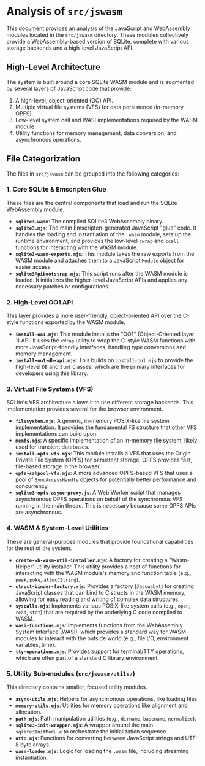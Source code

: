 # Analysis of `src/jswasm`

This document provides an analysis of the JavaScript and WebAssembly modules located in the `src/jswasm` directory. These modules collectively provide a WebAssembly-based version of SQLite, complete with various storage backends and a high-level JavaScript API.

## High-Level Architecture

The system is built around a core SQLite WASM module and is augmented by several layers of JavaScript code that provide:
1.  A high-level, object-oriented (OO) API.
2.  Multiple virtual file systems (VFS) for data persistence (in-memory, OPFS).
3.  Low-level system call and WASI implementations required by the WASM module.
4.  Utility functions for memory management, data conversion, and asynchronous operations.

## File Categorization

The files in `src/jswasm` can be grouped into the following categories:

### 1. Core SQLite & Emscripten Glue

These files are the central components that load and run the SQLite WebAssembly module.

*   **`sqlite3.wasm`**: The compiled SQLite3 WebAssembly binary.
*   **`sqlite3.mjs`**: The main Emscripten-generated JavaScript "glue" code. It handles the loading and instantiation of the `.wasm` module, sets up the runtime environment, and provides the low-level `cwrap` and `ccall` functions for interacting with the WASM module.
*   **`sqlite3-wasm-exports.mjs`**: This module takes the raw exports from the WASM module and attaches them to a JavaScript `Module` object for easier access.
*   **`sqlite3Apibootstrap.mjs`**: This script runs after the WASM module is loaded. It initializes the higher-level JavaScript APIs and applies any necessary patches or configurations.

### 2. High-Level OO1 API

This layer provides a more user-friendly, object-oriented API over the C-style functions exported by the WASM module.

*   **`install-oo1.mjs`**: This module installs the "OO1" (Object-Oriented layer 1) API. It uses the `xWrap` utility to wrap the C-style WASM functions with more JavaScript-friendly interfaces, handling type conversions and memory management.
*   **`install-oo1-db-api.mjs`**: This builds on `install-oo1.mjs` to provide the high-level `DB` and `Stmt` classes, which are the primary interfaces for developers using this library.

### 3. Virtual File Systems (VFS)

SQLite's VFS architecture allows it to use different storage backends. This implementation provides several for the browser environment.

*   **`filesystem.mjs`**: A generic, in-memory POSIX-like file system implementation. It provides the fundamental FS structure that other VFS implementations can build upon.
*   **`memfs.mjs`**: A specific implementation of an in-memory file system, likely used for transient databases.
*   **`install-opfs-vfs.mjs`**: This module installs a VFS that uses the Origin Private File System (OPFS) for persistent storage. OPFS provides fast, file-based storage in the browser.
*   **`opfs-sahpool-vfs.mjs`**: A more advanced OPFS-based VFS that uses a pool of `SyncAccessHandle` objects for potentially better performance and concurrency.
*   **`sqlite3-opfs-async-proxy.js`**: A Web Worker script that manages asynchronous OPFS operations on behalf of the synchronous VFS running in the main thread. This is necessary because some OPFS APIs are asynchronous.

### 4. WASM & System-Level Utilities

These are general-purpose modules that provide foundational capabilities for the rest of the system.

*   **`create-wh-wasm-util-installer.mjs`**: A factory for creating a "Wasm-Helper" utility installer. This utility provides a host of functions for interacting with the WASM module's memory and function table (e.g., `peek`, `poke`, `allocCString`).
*   **`struct-binder-factory.mjs`**: Provides a factory (`Jaccwabyt`) for creating JavaScript classes that can bind to C structs in the WASM memory, allowing for easy reading and writing of complex data structures.
*   **`syscalls.mjs`**: Implements various POSIX-like system calls (e.g., `open`, `read`, `stat`) that are required by the underlying C code compiled to WASM.
*   **`wasi-functions.mjs`**: Implements functions from the WebAssembly System Interface (WASI), which provides a standard way for WASM modules to interact with the outside world (e.g., file I/O, environment variables, time).
*   **`tty-operations.mjs`**: Provides support for terminal/TTY operations, which are often part of a standard C library environment.

### 5. Utility Sub-modules (`src/jswasm/utils/`)

This directory contains smaller, focused utility modules.

*   **`async-utils.mjs`**: Helpers for asynchronous operations, like loading files.
*   **`memory-utils.mjs`**: Utilities for memory operations like alignment and allocation.
*   **`path.mjs`**: Path manipulation utilities (e.g., `dirname`, `basename`, `normalize`).
*   **`sqlite3-init-wrapper.mjs`**: A wrapper around the main `sqlite3InitModule` to orchestrate the initialization sequence.
*   **`utf8.mjs`**: Functions for converting between JavaScript strings and UTF-8 byte arrays.
*   **`wasm-loader.mjs`**: Logic for loading the `.wasm` file, including streaming instantiation.
